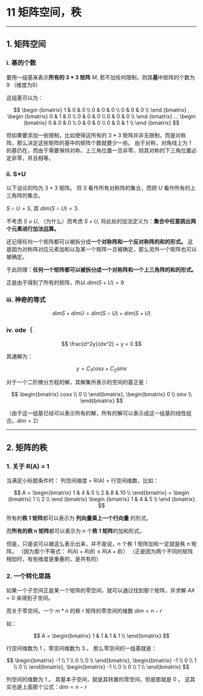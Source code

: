 # 11 矩阵空间，秩

---

## 1. 矩阵空间

### i. 基的个数

要用一组基来表示**所有的 3 * 3 矩阵** $M$, 若不加任何限制，则其**基**中矩阵的个数为9 （维度为9）

这组基可以为：

$$
\begin {bmatrix}
1 & 0 & 0 \\
0 & 0 & 0 \\
0 & 0 & 0 \\
\end {bmatrix}
,
\begin {bmatrix}
0 & 1 & 0 \\
0 & 0 & 0 \\
0 & 0 & 0 \\
\end {bmatrix}
...
\begin {bmatrix}
0 & 0 & 0 \\
0 & 0 & 0 \\
0 & 0 & 1 \\
\end {bmatrix}
$$

但如果要添加一些限制，比如使得这所有的 3 * 3 矩阵并非无限制，而是对称阵，那么决定这些矩阵的基中的矩阵个数就要少一些。
由于对称，对角线上为 1 的基仍在，而由于需要保持对称，上三角位置一旦非零，则其对称的下三角位置必定非零，并且相等。

### ii. S+U

以下谈论的均为 3 * 3 矩阵。
将 $S$ 看作所有对称阵的集合，而把 $U$ 看作所有的上三角阵的集合。

$S \cap U = S$, 其 $dim(S \cap U) = 3$.

不考虑 $S \cup U$, （为什么）而考虑 $S + U$, 将此处的加法定义为：**集合中任意挑出两个元素进行加法运算。**

还记得任何一个矩阵都可以被拆分成**一个对称阵和一个反对称阵的和的形式。**
这是因为对称阵对应元素加和以及某一个矩阵一旦被确定，那么另外一个矩阵也可以被确定。

于此同理：**任何一个矩阵都可以被拆分成一个对称阵和一个上三角阵的和的形式。**

正是由于得到了所有的矩阵，所以 $dim(S + U) = 9$

### iii. 神奇的等式

$$
dimS + dimU = dim(S \cap U) + dim(S+U)
$$

### iv. ode（

$$
\frac{d^2y}{dx^2} + y = 0
$$

其通解为：

$$
y = C_1cosx + C_2sinx
$$

对于一个二阶微分方程的解，其解集所表示的空间的基正是：

$$
\begin{bmatrix}
cosx \\
0 \\
\end{bmatrix},
\begin{bmatrix}
0 \\
sinx \\
\end{bmatrix}
$$

（由于这一组基已经可以表示所有的解，所有的解可以表示成这一组基的线性组合。$dim = 2$）

---

## 2. 矩阵的秩

### 1. 关于 R(A) = 1

当满足小标题条件时：
列空间维度 = R(A) = 行空间维数，比如：

$$
A =
\begin{bmatrix}
1 & 4 & 5  \\
2 & 8 & 10 \\
\end{bmatrix}
= \begin {bmatrix}
1 \\
2 \\
\end {bmatrix}
\begin {bmatrix}
1 & 4 & 5 \\
\end {bmatrix}
$$

所有的**秩 1 矩阵**都可以表示为 **列向量乘上一个行向量** 的形式。

而**所有的秩 n 矩阵**都可以表示为 n 个**秩 1 矩阵**的加和形式。

但是，只是说可以被这么表示出来，并不是说，n 个秩 1 矩阵加和一定就是秩 n 矩阵。
（因为那个不等式： $R(A) + R(B) \leq R(A+B)$）
（正是因为两个不同的矩阵相加时，有些维度是重叠的，是共有的）

### 2. 一个转化思路

如果一个子空间正是某一个矩阵的零空间，就可以通过找到那个矩阵，并求解 $AX = 0$ 来得到子空间。

而关于零空间，一个 $m * n$ 的秩 $r$ 矩阵的零空间的维数 $dim = n - r$

如：

$$
A = \begin{bmatrix}
1 & 1 & 1 & 1 \\
\end{bmatrix}
$$

行空间维数为 1 ，零空间维数为 3 。
那么零空间的一组基就是：

$$
\begin{bmatrix}
-1 \\
1 \\
0 \\
0 \\
\end{bmatrix},
\begin{bmatrix}
-1 \\
0 \\
1 \\
0 \\
\end{bmatrix},
\begin{bmatrix}
-1 \\
0 \\
0 \\
1 \\
\end{bmatrix}
$$

列空间的维数为 1 。
其基本子空间，就是其转置的零空间，但是那就是 0 。
这其实也是上面那个公式：$dim = n - r$
